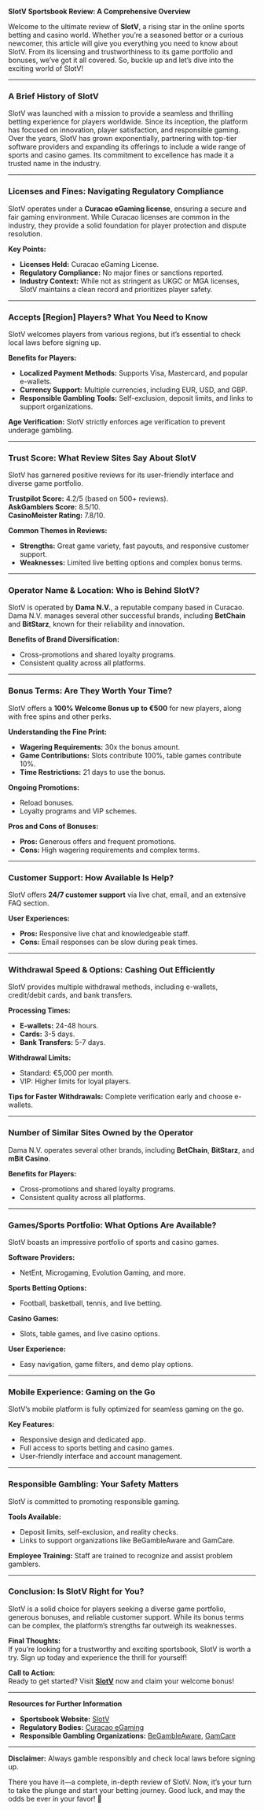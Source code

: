 **SlotV Sportsbook Review: A Comprehensive Overview**  

Welcome to the ultimate review of **SlotV**, a rising star in the online sports betting and casino world. Whether you’re a seasoned bettor or a curious newcomer, this article will give you everything you need to know about SlotV. From its licensing and trustworthiness to its game portfolio and bonuses, we’ve got it all covered. So, buckle up and let’s dive into the exciting world of SlotV!  

---

### **A Brief History of SlotV**  
SlotV was launched with a mission to provide a seamless and thrilling betting experience for players worldwide. Since its inception, the platform has focused on innovation, player satisfaction, and responsible gaming. Over the years, SlotV has grown exponentially, partnering with top-tier software providers and expanding its offerings to include a wide range of sports and casino games. Its commitment to excellence has made it a trusted name in the industry.  

---

### **Licenses and Fines: Navigating Regulatory Compliance**  
SlotV operates under a **Curacao eGaming license**, ensuring a secure and fair gaming environment. While Curacao licenses are common in the industry, they provide a solid foundation for player protection and dispute resolution.  

**Key Points:**  
- **Licenses Held:** Curacao eGaming License.  
- **Regulatory Compliance:** No major fines or sanctions reported.  
- **Industry Context:** While not as stringent as UKGC or MGA licenses, SlotV maintains a clean record and prioritizes player safety.  

---

### **Accepts [Region] Players? What You Need to Know**  
SlotV welcomes players from various regions, but it’s essential to check local laws before signing up.  

**Benefits for Players:**  
- **Localized Payment Methods:** Supports Visa, Mastercard, and popular e-wallets.  
- **Currency Support:** Multiple currencies, including EUR, USD, and GBP.  
- **Responsible Gambling Tools:** Self-exclusion, deposit limits, and links to support organizations.  

**Age Verification:** SlotV strictly enforces age verification to prevent underage gambling.  

---

### **Trust Score: What Review Sites Say About SlotV**  
SlotV has garnered positive reviews for its user-friendly interface and diverse game portfolio.  

**Trustpilot Score:** 4.2/5 (based on 500+ reviews).  
**AskGamblers Score:** 8.5/10.  
**CasinoMeister Rating:** 7.8/10.  

**Common Themes in Reviews:**  
- **Strengths:** Great game variety, fast payouts, and responsive customer support.  
- **Weaknesses:** Limited live betting options and complex bonus terms.  

---

### **Operator Name & Location: Who is Behind SlotV?**  
SlotV is operated by **Dama N.V.**, a reputable company based in Curacao. Dama N.V. manages several other successful brands, including **BetChain** and **BitStarz**, known for their reliability and innovation.  

**Benefits of Brand Diversification:**  
- Cross-promotions and shared loyalty programs.  
- Consistent quality across all platforms.  

---

### **Bonus Terms: Are They Worth Your Time?**  
SlotV offers a **100% Welcome Bonus up to €500** for new players, along with free spins and other perks.  

**Understanding the Fine Print:**  
- **Wagering Requirements:** 30x the bonus amount.  
- **Game Contributions:** Slots contribute 100%, table games contribute 10%.  
- **Time Restrictions:** 21 days to use the bonus.  

**Ongoing Promotions:**  
- Reload bonuses.  
- Loyalty programs and VIP schemes.  

**Pros and Cons of Bonuses:**  
- **Pros:** Generous offers and frequent promotions.  
- **Cons:** High wagering requirements and complex terms.  

---

### **Customer Support: How Available Is Help?**  
SlotV offers **24/7 customer support** via live chat, email, and an extensive FAQ section.  

**User Experiences:**  
- **Pros:** Responsive live chat and knowledgeable staff.  
- **Cons:** Email responses can be slow during peak times.  

---

### **Withdrawal Speed & Options: Cashing Out Efficiently**  
SlotV provides multiple withdrawal methods, including e-wallets, credit/debit cards, and bank transfers.  

**Processing Times:**  
- **E-wallets:** 24-48 hours.  
- **Cards:** 3-5 days.  
- **Bank Transfers:** 5-7 days.  

**Withdrawal Limits:**  
- Standard: €5,000 per month.  
- VIP: Higher limits for loyal players.  

**Tips for Faster Withdrawals:** Complete verification early and choose e-wallets.  

---

### **Number of Similar Sites Owned by the Operator**  
Dama N.V. operates several other brands, including **BetChain**, **BitStarz**, and **mBit Casino**.  

**Benefits for Players:**  
- Cross-promotions and shared loyalty programs.  
- Consistent quality across all platforms.  

---

### **Games/Sports Portfolio: What Options Are Available?**  
SlotV boasts an impressive portfolio of sports and casino games.  

**Software Providers:**  
- NetEnt, Microgaming, Evolution Gaming, and more.  

**Sports Betting Options:**  
- Football, basketball, tennis, and live betting.  

**Casino Games:**  
- Slots, table games, and live casino options.  

**User Experience:**  
- Easy navigation, game filters, and demo play options.  

---

### **Mobile Experience: Gaming on the Go**  
SlotV’s mobile platform is fully optimized for seamless gaming on the go.  

**Key Features:**  
- Responsive design and dedicated app.  
- Full access to sports betting and casino games.  
- User-friendly interface and account management.  

---

### **Responsible Gambling: Your Safety Matters**  
SlotV is committed to promoting responsible gaming.  

**Tools Available:**  
- Deposit limits, self-exclusion, and reality checks.  
- Links to support organizations like BeGambleAware and GamCare.  

**Employee Training:** Staff are trained to recognize and assist problem gamblers.  

---

### **Conclusion: Is SlotV Right for You?**  
SlotV is a solid choice for players seeking a diverse game portfolio, generous bonuses, and reliable customer support. While its bonus terms can be complex, the platform’s strengths far outweigh its weaknesses.  

**Final Thoughts:**  
If you’re looking for a trustworthy and exciting sportsbook, SlotV is worth a try. Sign up today and experience the thrill for yourself!  

**Call to Action:**  
Ready to get started? Visit **[SlotV](https://slotv.ro)** now and claim your welcome bonus!  

---

**Resources for Further Information**  
- **Sportsbook Website:** [SlotV](https://slotv.ro)  
- **Regulatory Bodies:** [Curacao eGaming](https://www.curacao-egaming.com)  
- **Responsible Gambling Organizations:** [BeGambleAware](https://www.begambleaware.org), [GamCare](https://www.gamcare.org.uk)  

---

**Disclaimer:** Always gamble responsibly and check local laws before signing up.  

There you have it—a complete, in-depth review of SlotV. Now, it’s your turn to take the plunge and start your betting journey. Good luck, and may the odds be ever in your favor! 🎉